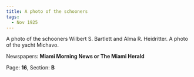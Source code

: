 ```yaml
---  
title: A photo of the schooners  
tags:  
  - Nov 1925  
---  
```

  
A photo of the schooners Wilbert S. Bartlett and Alma R. Heidritter. A photo of the yacht Michavo.  
  
Newspapers: **Miami Morning News or The Miami Herald**  
  
Page: **16**, Section: **B** 
